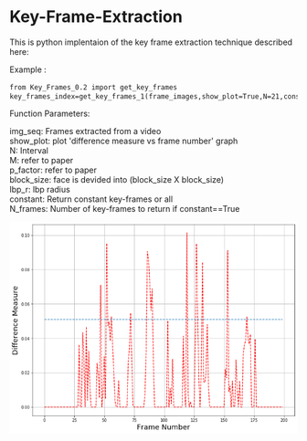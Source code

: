# Key-Frame-Extraction
This is python implentaion of the key frame extraction technique described here:

Example :
```
from Key_Frames_0.2 import get_key_frames
key_frames_index=get_key_frames_1(frame_images,show_plot=True,N=21,constant=True,N_frames=20)

```
  
    
Function Parameters:    

img_seq: Frames extracted from a video  
show_plot: plot 'difference measure vs frame number' graph  
N: Interval   
M: refer to paper  
p_factor: refer to paper  
block_size: face is devided into (block_size X block_size)  
lbp_r: lbp radius  
constant: Return constant key-frames or all  
N_frames: Number of key-frames to return if constant==True    

![difference measure vs frame number' graph](https://github.com/SuhailSaify/Key-Frame-Extraction/blob/master/Key_Frame_N_21.png)
